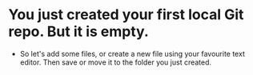 # You just created your first local Git repo. But it is empty.

- So let's add some files, or create a new file using your favourite text editor. Then save or move it to the folder you just created.